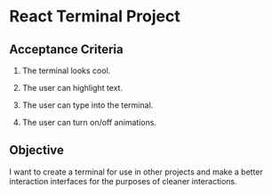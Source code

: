 # React Terminal Project

## Acceptance Criteria

1. The terminal looks cool.

2. The user can highlight text.

3. The user can type into the terminal.

4. The user can turn on/off animations.

## Objective

I want to create a terminal for use in other projects and make a better interaction interfaces for the purposes of cleaner interactions.

